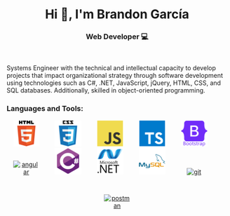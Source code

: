 <h1 align="center">Hi 👋, I'm Brandon García</h1>

<h3 align="center"><span>Web Developer 💻</span></h3>
<br>
<p>Systems Engineer with the technical and intellectual capacity to develop projects that impact organizational strategy through software development using technologies such as C#, .NET, JavaScript, jQuery, HTML, CSS, and SQL databases. Additionally, skilled in object-oriented programming.</p>

<h3 align="left">Languages and Tools:</h3>
<p align="center">
  <a href="https://www.w3.org/html/" target="_blank" rel="noreferrer" style="display: inline-block; width: 60px; height: 60px; margin-right: 20px;">
    <img src="https://raw.githubusercontent.com/devicons/devicon/master/icons/html5/html5-original-wordmark.svg" alt="html5" width="60" height="60"/>
  </a>&nbsp;&nbsp;&nbsp;
  <a href="https://www.w3schools.com/css/" target="_blank" rel="noreferrer" style="display: inline-block; width: 60px; height: 60px; margin-right: 20px;">
    <img src="https://raw.githubusercontent.com/devicons/devicon/master/icons/css3/css3-original-wordmark.svg" alt="css3" width="60" height="60"/>
  </a>&nbsp;&nbsp;&nbsp;
  <a href="https://developer.mozilla.org/en-US/docs/Web/JavaScript" target="_blank" rel="noreferrer" style="display: inline-block; width: 60px; height: 60px; margin-right: 20px;">
    <img src="https://raw.githubusercontent.com/devicons/devicon/master/icons/javascript/javascript-original.svg" alt="javascript" width="60" height="60"/>
  </a>&nbsp;&nbsp;&nbsp;
  <a href="https://www.typescriptlang.org/" target="_blank" rel="noreferrer" style="display: inline-block; width: 60px; height: 60px; margin-right: 20px;">
    <img src="https://raw.githubusercontent.com/devicons/devicon/master/icons/typescript/typescript-original.svg" alt="typescript" width="60" height="60"/>
  </a>&nbsp;&nbsp;&nbsp;
  <a href="https://getbootstrap.com" target="_blank" rel="noreferrer" style="display: inline-block; width: 60px; height: 60px; margin-right: 20px;">
    <img src="https://raw.githubusercontent.com/devicons/devicon/master/icons/bootstrap/bootstrap-plain-wordmark.svg" alt="bootstrap" width="60" height="60"/>
  </a>&nbsp;&nbsp;&nbsp;
  <a href="https://angular.io" target="_blank" rel="noreferrer" style="display: inline-block; width: 60px; height: 60px; margin-right: 20px;">
    <img src="https://angular.io/assets/images/logos/angular/angular.svg" alt="angular" width="60" height="60"/>
  </a>&nbsp;&nbsp;&nbsp;
  <a href="https://www.w3schools.com/cs/" target="_blank" rel="noreferrer" style="display: inline-block; width: 60px; height: 60px; margin-right: 20px;">
    <img src="https://raw.githubusercontent.com/devicons/devicon/master/icons/csharp/csharp-original.svg" alt="csharp" width="60" height="60"/>
  </a>&nbsp;&nbsp;&nbsp;
  <a href="https://dotnet.microsoft.com/" target="_blank" rel="noreferrer" style="display: inline-block; width: 60px; height: 60px; margin-right: 20px;">
    <img src="https://raw.githubusercontent.com/devicons/devicon/master/icons/dot-net/dot-net-original-wordmark.svg" alt=".net" width="60" height="60"/>
  </a>&nbsp;&nbsp;&nbsp;
  <a href="https://www.microsoft.com/en-us/sql-server/sql-server-downloads" target="_blank" rel="noreferrer" style="display: inline-block; width: 60px; height: 60px; margin-right: 20px;">
    <img src="https://raw.githubusercontent.com/devicons/devicon/master/icons/mysql/mysql-original-wordmark.svg" alt="sqlserver" width="60" height="60"/>
  </a>&nbsp;&nbsp;&nbsp;
  <a href="https://git-scm.com/" target="_blank" rel="noreferrer" style="display: inline-block; width: 60px; height: 60px; margin-right: 20px;">
    <img src="https://www.vectorlogo.zone/logos/git-scm/git-scm-icon.svg" alt="git" width="60" height="60"/>
  </a>&nbsp;&nbsp;&nbsp;
  <a href="https://postman.com" target="_blank" rel="noreferrer" style="display: inline-block; width: 60px; height: 60px;">
    <img src="https://www.vectorlogo.zone/logos/getpostman/getpostman-icon.svg" alt="postman" width="60" height="60"/>
  </a>
</p>






